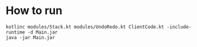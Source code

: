 
# How to run

```shell
kotlinc modules/Stack.kt modules/UndoRedo.kt ClientCode.kt -include-runtime -d Main.jar
java -jar Main.jar
```